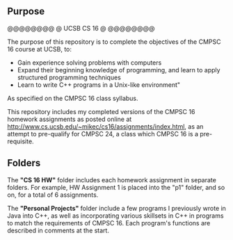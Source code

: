 ##  **Purpose**

@@@@@@@@
@ UCSB CS 16 @
@@@@@@@@

The purpose of this repository is to complete the objectives of the CMPSC 16 course at UCSB, to:
- Gain experience solving problems with computers
- Expand their beginning knowledge of programming, and learn to apply structured programming techniques
- Learn to write C++ programs in a Unix-like environment"

As specified on the CMPSC 16 class syllabus.

This repository includes my completed versions of the CMPSC 16 homework assignments as posted online at http://www.cs.ucsb.edu/~mikec/cs16/assignments/index.html, as an attempt to pre-qualify for CMPSC 24, a class which CMPSC 16 is a pre-requisite.

## **Folders**
The **"CS 16 HW"** folder includes each homework assignment in separate folders. For example, HW Assignment 1 is placed into the "p1" folder, and so on, for a total of 6 assignments.

The **"Personal Projects"** folder include a few programs I previously wrote in Java into C++, as well as incorporating various skillsets in C++ in programs to match the requirements of CMPSC 16. Each program's functions are described in comments at the start.
